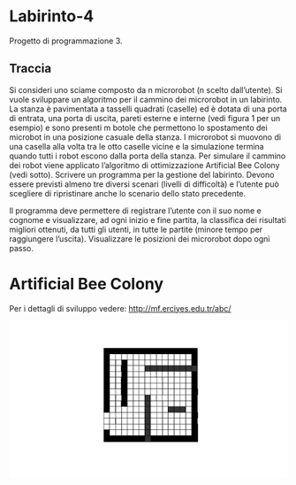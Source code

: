 # Labirinto-4

Progetto di programmazione 3. 

## Traccia

Si consideri uno sciame composto da n microrobot (n scelto dall’utente). Si vuole sviluppare un algoritmo per il cammino dei microrobot in un labirinto. La stanza è pavimentata a tasselli quadrati (caselle) ed è dotata di una porta di entrata, una porta di uscita, pareti esterne e interne (vedi figura 1 per un esempio) e sono presenti m botole che permettono lo spostamento dei microbot in una posizione casuale della stanza. I microrobot si muovono di una casella alla volta tra le otto caselle vicine e la simulazione termina quando tutti i robot escono dalla porta della stanza. Per simulare il cammino dei robot viene applicato l’algoritmo di ottimizzazione Artificial Bee Colony (vedi sotto). Scrivere un programma per la gestione del labirinto. Devono essere previsti almeno tre diversi scenari (livelli di difficoltà) e l’utente può scegliere di ripristinare anche lo scenario dello stato precedente.

Il programma deve permettere di registrare l’utente con il suo nome e cognome e visualizzare, ad ogni inizio e fine partita, la classifica dei risultati migliori ottenuti, da tutti gli utenti, in tutte le partite (minore tempo per raggiungere l’uscita). Visualizzare le posizioni dei microrobot dopo ogni passo.

# Artificial Bee Colony

Per i dettagli di sviluppo vedere: http://mf.erciyes.edu.tr/abc/

![alt text](https://github.com/kekko3121/Labirinto-4/blob/[branch]/VCEMJEup_o.jpg?raw=true)
